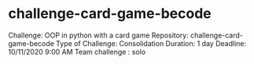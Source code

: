 # challenge-card-game-becode
Challenge: OOP in python with a card game Repository: challenge-card-game-becode Type of Challenge: Consolidation Duration: 1 day Deadline: 10/11/2020 9:00 AM Team challenge : solo

